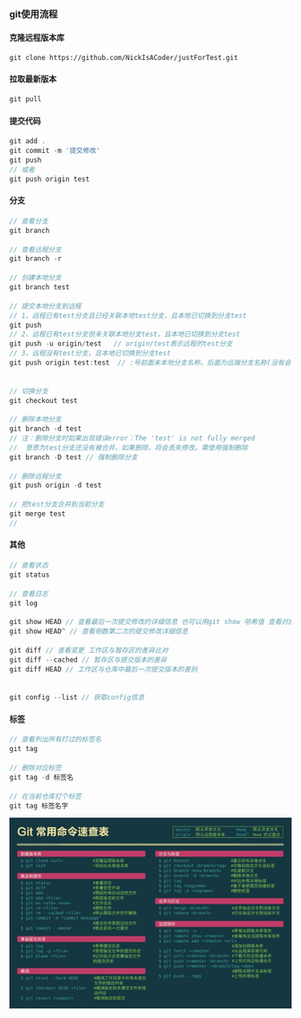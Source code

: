 ### git使用流程

#### 克隆远程版本库
```
git clone https://github.com/NickIsACoder/justForTest.git
```

#### 拉取最新版本
```JavaScript
git pull
```

#### 提交代码
```JavaScript
git add . 
git commit -m '提交修改'
git push
// 或者
git push origin test
```

#### 分支
``` JavaScript
// 查看分支
git branch

// 查看远程分支
git branch -r

// 创建本地分支
git branch test

// 提交本地分支到远程
// 1、远程已有test分支且已经关联本地test分支，且本地已切换到分支test
git push
// 2、远程已有test分支但未关联本地分支test，且本地已切换到分支test
git push -u origin/test   // origin/test表示远程的test分支
// 3、远程没有test分支，且本地已切换到分支test
git push origin test:test  // :号前面未本地分支名称，后面为远端分支名称(没有会自动创建)


// 切换分支
git checkout test

// 删除本地分支
git branch -d test
// 注：删除分支时如果出现错误error：The 'test' is not fully merged
//  意思为test分支还没有被合并，如果删除，将会丢失修改。需使用强制删除
git branch -D test // 强制删除分支

// 删除远程分支
git push origin -d test 

// 把test分支合并到当前分支
git merge test  
// 
```


#### 其他
```JavaScript
// 查看状态
git status

// 查看日志
git log

git show HEAD // 查看最后一次提交修改的详细信息 也可以用git show 哈希值 查看对应的内容
git show HEAD^ // 查看倒数第二次的提交修改详细信息

git diff // 查看变更 工作区与暂存区的差异比对
git diff --cached // 暂存区与提交版本的差异
git diff HEAD // 工作区与仓库中最后一次提交版本的差别


git config --list // 获取config信息
```

#### 标签
```JavaScript
// 查看列出所有打过的标签名
git tag

// 删除对应标签
git tag -d 标签名 

// 在当前仓库打个标签
git tag 标签名字 
```

![GitCheatSheet](GitCheatSheet.jpg)